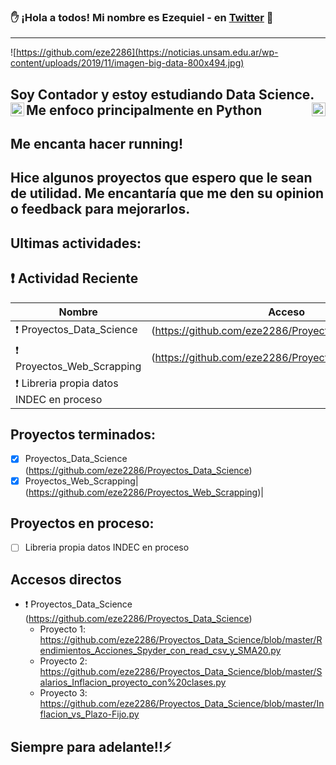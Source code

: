 ### ✋ ¡Hola a todos! Mi nombre es Ezequiel - en [Twitter](https://twitter.com/quelo2286 "te espero es Twitter") 👋
---
![https://github.com/eze2286](https://noticias.unsam.edu.ar/wp-content/uploads/2019/11/imagen-big-data-800x494.jpg)


## Soy Contador y estoy estudiando Data Science. Me enfoco principalmente en Python<img align="left" alt="CursoC" width="22px" src="https://upload.wikimedia.org/wikipedia/commons/c/c3/Python-logo-notext.svg" /><img align="right" alt="CursoC" width="22px" src="https://user-images.githubusercontent.com/69882938/117889969-c24d2a00-b28a-11eb-999c-1448a782b22f.png" />

## Me encanta hacer running!
## Hice algunos proyectos que espero que le sean de utilidad. Me encantaría que me den su opinion o feedback para mejorarlos.

## Ultimas actividades:

<!--START_SECTION:activity-->
<!--END_SECTION:activity-->

## ❗️ Actividad Reciente
|Nombre|Acceso|
|------|------|
|❗️ Proyectos_Data_Science| (https://github.com/eze2286/Proyectos_Data_Science)|
|❗️ Proyectos_Web_Scrapping| (https://github.com/eze2286/Proyectos_Web_Scrapping)|
|❗️ Libreria propia datos INDEC en proceso| 

## Proyectos terminados:
* [x] Proyectos_Data_Science (https://github.com/eze2286/Proyectos_Data_Science)
* [x] Proyectos_Web_Scrapping| (https://github.com/eze2286/Proyectos_Web_Scrapping)|

## Proyectos en proceso:
* [ ] Libreria propia datos INDEC en proceso

## Accesos directos
* ❗️ Proyectos_Data_Science (https://github.com/eze2286/Proyectos_Data_Science)
    * Proyecto 1: https://github.com/eze2286/Proyectos_Data_Science/blob/master/Rendimientos_Acciones_Spyder_con_read_csv_y_SMA20.py
    * Proyecto 2: https://github.com/eze2286/Proyectos_Data_Science/blob/master/Salarios_Inflacion_proyecto_con%20clases.py
    * Proyecto 3: https://github.com/eze2286/Proyectos_Data_Science/blob/master/Inflacion_vs_Plazo-Fijo.py



## Siempre para adelante!!⚡

